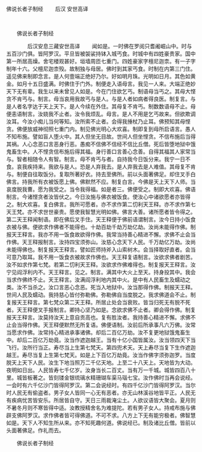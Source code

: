   佛说长者子制经
                        　　后汉 安世高译

                        
        　      


　　佛说长者子制经

　　　　后汉安息三藏安世高译
　　闻如是。一时佛在罗阅只耆阇崛山中。时与五百沙门俱。皆阿罗汉。平旦皆被袈裟持钵入城丐食。时城中有四姓豪贵家。国中第一所居高燥。舍宅楼观甚好。垣墙周匝七重门。四姓豪家字檀尼迦柰。有一子字制年十六。父檀尼迦柰殁。故制独与母居。佛时到其家丐食。时制在内第三门住。遥见佛来制即念言。是人何壹端正绝好乃尔。好如明月珠。光明如日月。其色如黄金。如月十五日盛满。时佛住于门外。制便走入语母言。我见一人来。大端正绝妙天下无有辈。我生以来未曾见人如是。今在门住欲乞丐。制语母当丐之。其母大悭贪不肯丐与。制言。母当哀用我故丐与是人。与是人者如病者得良医。制复言。与是人者名字达于天上天下。是人今续在外住。其母复不肯丐。制数数语母不止。母便恚语制言。汝娆我不止者。汝令我烦乱。母言。是人不用是乞丐故来。但欲欺调汝耳。今汝小痴儿当何等知。汝所索不止者。会得我捶杖乃止耳。佛预知其母悭贪。佛便放威神彻照七重门内。制见佛光明心大欢喜。制即复到母所启语言。愚人不知布施。譬如盲人堕火中。其人但坐无目故。世间人但坐悭贪。不信布施后当得其祸。人心念恶口言恶身行恶。愚痴不信佛不信经不信比丘僧。死后皆堕地狱中饿鬼畜生中。人不悭贪信布施后得其福。身行善口言善心念善。自得其福其人家常当与。智者相随令人有智。制言。母不肯丐与者。自持我今日饭分来。我宁一日不食。哀我疾持来。我欲与是人。恐是人弃我去。是人弃我去是人难值。其母复不肯与。制便自往取饭分。复取所著好衣。持去至佛所。前以头面著佛足。却住叉手白佛言。持我所有衣被饭愿上佛。佛默然不应。制复白言。今佛是天上天下人师。当哀度脱我曹。愿为我受之。当令我得福。如是者三。佛便受之。制即大欢喜。佛语制言。今诸悭贪者汝皆伏之。今日汝施与佛衣被饭食。使汝心中诸欲愿者亦皆得之。制大欢喜。复白佛言。我所可愿者。亦不求作第二忉利天王释。亦不求作第七天王梵。亦不求世世豪贵。愿使我智慧光明如佛。佛言大善。诸所愿者皆令得之。第二天王释闻制语。即在佛后叉手住。天王释便于佛前语谓制言。汝今日持小饭食衣被与佛。便欲求作佛者不能得也。十劫百劫千劫万劫亿劫。汝尚未能得作佛。制报天王释言。我亦不用一饭食故欲得作佛。我常当持善心精进不懈。求佛不止会当作佛。天王释报制言。汝持四宝须弥山。汝慈心念天下人民。千万劫亿万劫。汝尚未能得佛也。制复报天王释言。譬如匠师持斧入山索树木。会当择取好直者。会当可意乃取耳。我不用一饭食衣被故求作佛也。天王释复语制言。汝欲求佛者剧苦。汝不如求作第七梵。若第二忉利天王释。汝欲求作佛难得也。制复报天王释言。汝宁见阎浮利内不。天王释言。见之。制言。满其中大火上至天。持身投其中。我会当求作佛终不止。天王释言。汝满阎浮利地内其中火。是中有人民畜生及蠕动之类。汝不当杀之。汝口言恶心念恶。死当入地狱中。汝当那得作佛。制报天王释。世间人民及蠕动。我持慈心皆付弥勒佛。弥勒佛自当度脱之。我求佛道会不止。制复报天王释言。第七梵众第二天王释。所居止处会当衰败。皆当归死无有脱不死者。天王释便叉手报制言。卿持心坚乃如是。念欲求佛不止者。卿会得作佛。制复报天王释言。汝莫持汝天上意自贡高也。复有胜汝者。我持善心精进不懈。求佛不止会当得作佛。天王释便默然无所复语。佛便语制。汝前后所承事凡六万佛。汝常当愿求作佛。汝常持心精进承事诸佛。却后二百亿万劫。汝不复更地狱饿鬼畜生中。却后二百亿万劫竟。汝当作遮迦越王。当有十亿小国皆属汝。汝当领四天下当飞行。汝所行当正。寿尽当上生第七梵天。第四兜术天。天上寿尽当复下生作遮迦越王。寿尽当复上生第七梵天。如是上下百亿万劫竟。汝当作佛字须弥迦罗。当度脱天上天下人民。汝生下地当照万二千亿天地。上至二十八天上。天地皆为大动。夜明如日出。人民皆寿七千亿岁。汝身当长二百丈。当有万一千城。城皆四百八十里。城皆板著之。皆刻镂金银琉璃水精珊瑚车渠马瑙七宝。汝作佛时当再会说经。一会时有六千亿沙门皆得阿罗汉。第二会说经时。有四千亿沙门皆得阿罗汉。当尔时人民无有偷盗者。男子女人皆同一心无有恶者。亦无山林溪谷地皆平正。人民无有疾病忧苦皆安乐。所居皆自守。天日三雨裁淹尘土。人欲议语皆大聚会。夏月则不暑冬月则不寒皆得中适。汝教授精舍名为难提陀。若有男子女人。持戒布施与佛辟支佛阿罗汉。求作佛者皆可得佛道。不可不求。八方上下无有能穷极者。佛智慧如是。天下人不知生所从来。亦不知死趣何道。佛说经已。制及诸比丘僧。皆前以头面著佛足。作礼而去。

　　佛说长者子制经


